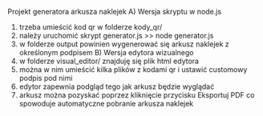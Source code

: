Projekt generatora arkusza naklejek
A) Wersja skryptu w node.js
1) trzeba umieścić kod qr w folderze kody_qr/
2) należy uruchomić skrypt generator.js	>> node generator.js
3) w folderze output powinien wygenerować się arkusz naklejek z określonym podpisem
B) Wersja edytora wizualnego
1) w folderze visual_editor/ znajduję się plik html edytora
2) można w nim umieścić kilka plików z kodami qr i ustawić customowy podpis pod nimi
3) edytor zapewnia podgląd tego jak arkusz będzie wyglądać
4) arkusz można pozyskać poprzez kliknięcie przycisku Eksportuj PDF co spowoduje automatyczne pobranie arkusza naklejek
